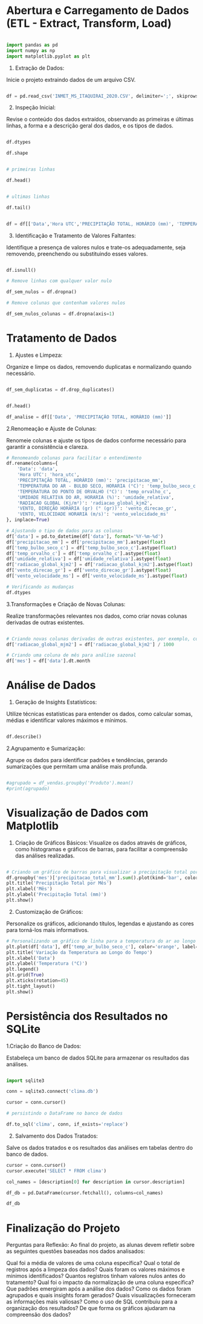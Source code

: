 # Abertura e Carregamento de Dados (ETL - Extract, Transform, Load)

```python

import pandas as pd
import numpy as np
import matplotlib.pyplot as plt

```

1. Extração de Dados:

Inicie o projeto extraindo dados de um arquivo CSV.

```python

df = pd.read_csv('INMET_MS_ITAQUIRAI_2020.CSV', delimiter=';', skiprows=8, encoding='latin1')

```

2. Inspeção Inicial:

Revise o conteúdo dos dados extraídos, observando as primeiras e últimas linhas, a forma e a descrição geral dos dados, e os tipos de dados.

```python

df.dtypes

df.shape
```

```python

# primeiras linhas

df.head()

```

```python

# ultimas linhas

df.tail()


```


```python

df = df[['Data','Hora UTC','PRECIPITAÇÃO TOTAL, HORÁRIO (mm)', 'TEMPERATURA DO AR - BULBO SECO, HORARIA (°C)','TEMPERATURA DO PONTO DE ORVALHO (°C)','UMIDADE RELATIVA DO AR, HORARIA (%)', 'RADIACAO GLOBAL (Kj/m²)', 'VENTO, DIREÇÃO HORARIA (gr) (° (gr))' ,'VENTO, VELOCIDADE HORARIA (m/s)']]

```



3. Identificação e Tratamento de Valores Faltantes:

Identifique a presença de valores nulos e trate-os adequadamente, seja removendo, preenchendo ou substituindo esses valores.

```python

df.isnull()

```


```python
# Remove linhas com qualquer valor nulo

df_sem_nulos = df.dropna()

# Remove colunas que contenham valores nulos

df_sem_nulos_colunas = df.dropna(axis=1)

```





# Tratamento de Dados
1. Ajustes e Limpeza:

Organize e limpe os dados, removendo duplicatas e normalizando quando necessário.

```python

df_sem_duplicatas = df.drop_duplicates()

```

```python

df.head()

```

```python
df_analise = df[['Data', 'PRECIPITAÇÃO TOTAL, HORÁRIO (mm)']]
```



2.Renomeação e Ajuste de Colunas:

Renomeie colunas e ajuste os tipos de dados conforme necessário para garantir a consistência e clareza.

```python
# Renomeando colunas para facilitar o entendimento
df.rename(columns={
    'Data': 'data',
    'Hora UTC': 'hora_utc',
    'PRECIPITAÇÃO TOTAL, HORÁRIO (mm)': 'precipitacao_mm',
    'TEMPERATURA DO AR - BULBO SECO, HORARIA (°C)': 'temp_bulbo_seco_c',
    'TEMPERATURA DO PONTO DE ORVALHO (°C)': 'temp_orvalho_c',
    'UMIDADE RELATIVA DO AR, HORARIA (%)': 'umidade_relativa',
    'RADIACAO GLOBAL (Kj/m²)': 'radiacao_global_kjm2',
    'VENTO, DIREÇÃO HORARIA (gr) (° (gr))': 'vento_direcao_gr',
    'VENTO, VELOCIDADE HORARIA (m/s)': 'vento_velocidade_ms'
}, inplace=True)

```

```python
# Ajustando o tipo de dados para as colunas
df['data'] = pd.to_datetime(df['data'], format='%Y-%m-%d')
df['precipitacao_mm'] = df['precipitacao_mm'].astype(float)
df['temp_bulbo_seco_c'] = df['temp_bulbo_seco_c'].astype(float)
df['temp_orvalho_c'] = df['temp_orvalho_c'].astype(float)
df['umidade_relativa'] = df['umidade_relativa'].astype(float)
df['radiacao_global_kjm2'] = df['radiacao_global_kjm2'].astype(float)
df['vento_direcao_gr'] = df['vento_direcao_gr'].astype(float)
df['vento_velocidade_ms'] = df['vento_velocidade_ms'].astype(float)

# Verificando as mudanças
df.dtypes

```

3.Transformações e Criação de Novas Colunas:

Realize transformações relevantes nos dados, como criar novas colunas derivadas de outras existentes.

```python

# Criando novas colunas derivadas de outras existentes, por exemplo, conversão de radiação global de Kj/m² para MJ/m²
df['radiacao_global_mjm2'] = df['radiacao_global_kjm2'] / 1000

# Criando uma coluna de mês para análise sazonal
df['mes'] = df['data'].dt.month

```

# Análise de Dados
1. Geração de Insights Estatísticos:

Utilize técnicas estatísticas para entender os dados, como calcular somas, médias e identificar valores máximos e mínimos.

```python

df.describe()

```



2.Agrupamento e Sumarização:

Agrupe os dados para identificar padrões e tendências, gerando sumarizações que permitam uma análise mais profunda.

```python

#agrupado = df_vendas.groupby('Produto').mean()
#print(agrupado)

```


# Visualização de Dados com Matplotlib

1. Criação de Gráficos Básicos:
Visualize os dados através de gráficos, como histogramas e gráficos de barras, para facilitar a compreensão das análises realizadas.

```python

# Criando um gráfico de barras para visualizar a precipitação total por mês
df.groupby('mes')['precipitacao_total_mm'].sum().plot(kind='bar', color='blue')
plt.title('Precipitação Total por Mês')
plt.xlabel('Mês')
plt.ylabel('Precipitação Total (mm)')
plt.show()

```


2. Customização de Gráficos:

Personalize os gráficos, adicionando títulos, legendas e ajustando as cores para torná-los mais informativos.

```python
# Personalizando um gráfico de linha para a temperatura do ar ao longo do tempo
plt.plot(df['data'], df['temp_ar_bulbo_seco_c'], color='orange', label='Temperatura do Ar (°C)')
plt.title('Variação da Temperatura ao Longo do Tempo')
plt.xlabel('Data')
plt.ylabel('Temperatura (°C)')
plt.legend()
plt.grid(True)
plt.xticks(rotation=45)
plt.tight_layout()
plt.show()

```

# Persistência dos Resultados no SQLite

1.Criação do Banco de Dados:

Estabeleça um banco de dados SQLite para armazenar os resultados das análises.

```python

import sqlite3

conn = sqlite3.connect('clima.db')

cursor = conn.cursor()

```


```python
# persistindo o DataFrame no banco de dados

df.to_sql('clima', conn, if_exists='replace')

```


2. Salvamento dos Dados Tratados:

Salve os dados tratados e os resultados das análises em tabelas dentro do banco de dados.

```python
cursor = conn.cursor()
cursor.execute('SELECT * FROM clima')

col_names = [description[0] for description in cursor.description]

```


```python
df_db = pd.DataFrame(cursor.fetchall(), columns=col_names)

df_db

```


# Finalização do Projeto

Perguntas para Reflexão: Ao final do projeto, as alunas devem refletir sobre as seguintes questões baseadas nos dados analisados:

Qual foi a média de valores de uma coluna específica?
Qual o total de registros após a limpeza dos dados?
Quais foram os valores máximos e mínimos identificados?
Quantos registros tinham valores nulos antes do tratamento?
Qual foi o impacto da normalização de uma coluna específica?
Que padrões emergiram após a análise dos dados?
Como os dados foram agrupados e quais insights foram gerados?
Quais visualizações forneceram as informações mais valiosas?
Como o uso de SQL contribuiu para a organização dos resultados?
De que forma os gráficos ajudaram na compreensão dos dados?
